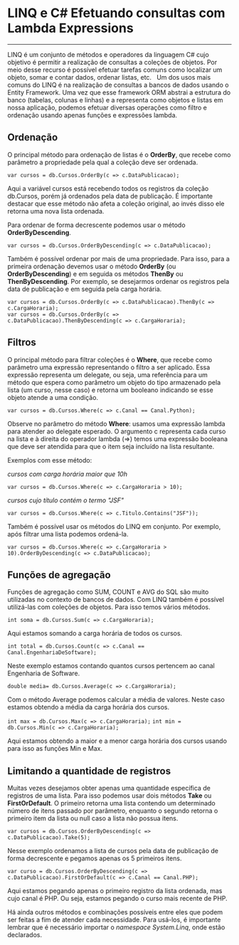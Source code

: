 # LINQ e C# Efetuando consultas com Lambda Expressions
***

LINQ é um conjunto de métodos e operadores da linguagem C# cujo objetivo é permitir a realização de consultas a coleções de objetos. Por meio desse recurso é possível efetuar tarefas comuns como localizar um objeto, somar e contar dados, ordenar listas, etc.
&nbsp;
Um dos usos mais comuns do LINQ é na realização de consultas a bancos de dados usando o Entity Framework. Uma vez que esse framework ORM abstrai a estrutura do banco (tabelas, colunas e linhas) e a representa como objetos e listas em nossa aplicação, podemos efetuar diversas operações como filtro e ordenação usando apenas funções e expressões lambda.

## Ordenação

O principal método para ordenação de listas é o __OrderBy__, que recebe como parâmetro a propriedade pela qual a coleção deve ser ordenada.

`var cursos = db.Cursos.OrderBy(c => c.DataPublicacao);`

Aqui a variável cursos está recebendo todos os registros da coleção db.Cursos, porém já ordenados pela data de publicação. É importante destacar que esse método não afeta a coleção original, ao invés disso ele retorna uma nova lista ordenada.

Para ordenar de forma decrescente podemos usar o método __OrderByDescending__.

`var cursos = db.Cursos.OrderByDescending(c => c.DataPublicacao);`

Também é possível ordenar por mais de uma propriedade. Para isso, para a primeira ordenação devemos usar o método __OrderBy__ (ou __OrderByDescending__) e em seguida os métodos __ThenBy__ ou __ThenByDescending__. Por exemplo, se desejarmos ordenar os registros pela data de publicação e em seguida pela carga horária.

```
var cursos = db.Cursos.OrderBy(c => c.DataPublicacao).ThenBy(c => c.CargaHoraria);
var cursos = db.Cursos.OrderBy(c => c.DataPublicacao).ThenByDescending(c => c.CargaHoraria);
```

## Filtros

O principal método para filtrar coleções é o __Where__, que recebe como parâmetro uma expressão representando o filtro a ser aplicado. Essa expressão representa um delegate, ou seja, uma referência para um método que espera como parâmetro um objeto do tipo armazenado pela lista (um curso, nesse caso) e retorna um booleano indicando se esse objeto atende a uma condição.

`var cursos = db.Cursos.Where(c => c.Canal == Canal.Python);`

Observe no parâmetro do método __Where__: usamos uma expressão lambda para atender ao delegate esperado. O argumento c representa cada curso na lista e à direita do operador lambda (=>) temos uma expressão booleana que deve ser atendida para que o item seja incluído na lista resultante.

Exemplos com esse método:

_cursos com carga horária maior que 10h_

`var cursos = db.Cursos.Where(c => c.CargaHoraria > 10);`

_cursos cujo título contém o termo "JSF"_

`var cursos = db.Cursos.Where(c => c.Titulo.Contains("JSF"));`

Também é possível usar os métodos do LINQ em conjunto. Por exemplo, após filtrar uma lista podemos ordená-la.

`var cursos = db.Cursos.Where(c => c.CargaHoraria > 10).OrderByDescending(c => c.DataPublicacao);`

## Funções de agregação

Funções de agregação como SUM, COUNT e AVG do SQL são muito utilizadas no contexto de bancos de dados. Com LINQ também é possível utilizá-las com coleções de objetos. Para isso temos vários métodos.

`int soma = db.Cursos.Sum(c => c.CargaHoraria);`

Aqui estamos somando a carga horária de todos os cursos.

`int total = db.Cursos.Count(c => c.Canal == Canal.EngenhariaDeSoftware);`

Neste exemplo estamos contando quantos cursos pertencem ao canal Engenharia de Software.

`double media= db.Cursos.Average(c => c.CargaHoraria);`

Com o método Average podemos calcular a média de valores. Neste caso estamos obtendo a média da carga horária dos cursos.

`int max = db.Cursos.Max(c => c.CargaHoraria);`
`int min = db.Cursos.Min(c => c.CargaHoraria);`

Aqui estamos obtendo a maior e a menor carga horária dos cursos usando para isso as funções Min e Max.

## Limitando a quantidade de registros

Muitas vezes desejamos obter apenas uma quantidade específica de registros de uma lista. Para isso podemos usar dois métodos __Take__ ou __FirstOrDefault__. O primeiro retorna uma lista contendo um determinado número de itens passado por parâmetro, enquanto o segundo retorna o primeiro item da lista ou null caso a lista não possua itens.

`var cursos = db.Cursos.OrderByDescending(c => c.DataPublicacao).Take(5);`

Nesse exemplo ordenamos a lista de cursos pela data de publicação de forma decrescente e pegamos apenas os 5 primeiros itens.

`var curso = db.Cursos.OrderByDescending(c => c.DataPublicacao).FirstOrDefault(c => c.Canal == Canal.PHP);`

Aqui estamos pegando apenas o primeiro registro da lista ordenada, mas cujo canal é PHP. Ou seja, estamos pegando o curso mais recente de PHP.

Há ainda outros métodos e combinações possíveis entre eles que podem ser feitas a fim de atender cada necessidade. Para usá-los, é importante lembrar que é necessário importar o _namespace System.Linq_, onde estão declarados.
